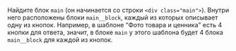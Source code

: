 
Найдите блок `main` (он начинается со строки `<div class="main">`). Внутри него расположены блоки `main__block`, каждый из которых описывает одну из кнопок. Например, в шаблоне <q>Фото товара и ценника</q> есть 4 кнопки для ответа, значит, в блоке `main` у этого шаблона будет 4 блока `main__block` для каждой из кнопок.
